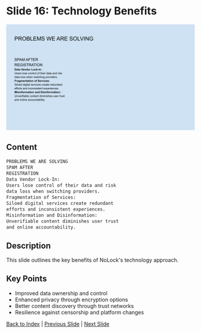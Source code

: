 # Slide 16: Technology Benefits

![Slide 16](../images/slide16.png)

## Content

```
PROBLEMS WE ARE SOLVING 
SPAM AFTER 
REGISTRATION 
Data Vendor Lock-In: 
Users lose control of their data and risk 
data loss when switching providers. 
Fragmentation of Services: 
Siloed digital services create redundant 
efforts and inconsistent experiences. 
Misinformation and Disinformation: 
Unverifiable content diminishes user trust 
and online accountability.
```

## Description

This slide outlines the key benefits of NoLock's technology approach.

## Key Points

- Improved data ownership and control
- Enhanced privacy through encryption options
- Better content discovery through trust networks
- Resilience against censorship and platform changes

[Back to Index](../README.md) | [Previous Slide](slide15.md) | [Next Slide](slide17.md)